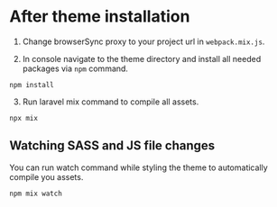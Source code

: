 # After theme installation

[//]: # (1. Copy `app` directory from the theme into the project root directory.)

1. Change browserSync proxy to your project url in `webpack.mix.js`.

2. In console navigate to the theme directory and install all needed packages via `npm` command.

`npm install`

3. Run laravel mix command to compile all assets.

`npx mix`

## Watching SASS and JS file changes

You can run watch command while styling the theme to automatically compile you assets.

`npm mix watch`
